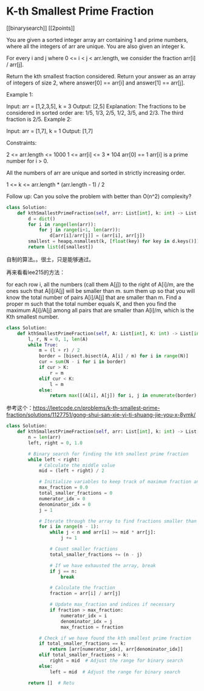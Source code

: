 # K-th Smallest Prime Fraction

[[binarysearch]] [[2points]]

You are given a sorted integer array arr containing 1 and prime numbers, where all the integers of arr are unique. You are also given an integer k.

For every i and j where 0 <= i < j < arr.length, we consider the fraction arr[i] / arr[j].

Return the kth smallest fraction considered. Return your answer as an array of integers of size 2, where answer[0] == arr[i] and answer[1] == arr[j].

Example 1:

Input: arr = [1,2,3,5], k = 3
Output: [2,5]
Explanation: The fractions to be considered in sorted order are:
1/5, 1/3, 2/5, 1/2, 3/5, and 2/3.
The third fraction is 2/5.
Example 2:

Input: arr = [1,7], k = 1
Output: [1,7]

Constraints:

2 <= arr.length <= 1000
1 <= arr[i] <= 3 * 104
arr[0] == 1
arr[i] is a prime number for i > 0.

All the numbers of arr are unique and sorted in strictly increasing order.

1 <= k <= arr.length * (arr.length - 1) / 2

Follow up: Can you solve the problem with better than O(n^2) complexity?

```python
class Solution: 
    def kthSmallestPrimeFraction(self, arr: List[int], k: int) -> List[int]:
        d = dict()
        for i in range(len(arr)):
            for j in range(i+1, len(arr)):
                d[arr[i]/arr[j]] = (arr[i], arr[j])
        smallest = heapq.nsmallest(k, [float(key) for key in d.keys()])[-1]
        return list(d[smallest])
```

自制的算法。。很土，只是能够通过。

再来看看lee215的方法：

for each row i, all the numbers (call them A[j]) to the right of A[i]/m, are the ones such that A[i]/A[j] will be smaller than m.
sum them up so that you will know the total number of pairs A[i]/A[j] that are smaller than m. Find a proper m such that the total number equals K, and then you find the maximum A[i]/A[j] among all pairs that are smaller than A[i]/m, which is the Kth smallest number.

```python
class Solution: 
    def kthSmallestPrimeFraction(self, A: List[int], K: int) -> List[int]:
        l, r, N = 0, 1, len(A)
        while True:
            m = (l + r) / 2
            border = [bisect.bisect(A, A[i] / m) for i in range(N)]
            cur = sum(N - i for i in border)
            if cur > K:
                r = m
            elif cur < K:
                l = m
            else:
                return max([(A[i], A[j]) for i, j in enumerate(border) if j < N], key=lambda x: x[0] / x[1])
```

参考这个：https://leetcode.cn/problems/k-th-smallest-prime-fraction/solutions/1127751/gong-shui-san-xie-yi-ti-shuang-jie-you-x-8ymk/

```python
class Solution: 
    def kthSmallestPrimeFraction(self, arr: List[int], k: int) -> List[int]:
        n = len(arr)
        left, right = 0, 1.0

        # Binary search for finding the kth smallest prime fraction
        while left < right:
            # Calculate the middle value
            mid = (left + right) / 2

            # Initialize variables to keep track of maximum fraction and indices
            max_fraction = 0.0
            total_smaller_fractions = 0
            numerator_idx = 0
            denominator_idx = 0
            j = 1

            # Iterate through the array to find fractions smaller than mid
            for i in range(n - 1):
                while j < n and arr[i] >= mid * arr[j]:
                    j += 1

                # Count smaller fractions
                total_smaller_fractions += (n - j)

                # If we have exhausted the array, break
                if j == n:
                    break

                # Calculate the fraction
                fraction = arr[i] / arr[j]

                # Update max_fraction and indices if necessary
                if fraction > max_fraction:
                    numerator_idx = i
                    denominator_idx = j
                    max_fraction = fraction

            # Check if we have found the kth smallest prime fraction
            if total_smaller_fractions == k:
                return [arr[numerator_idx], arr[denominator_idx]]
            elif total_smaller_fractions > k:
                right = mid  # Adjust the range for binary search
            else:
                left = mid  # Adjust the range for binary search

        return []  # Retu
```

